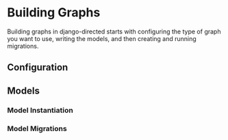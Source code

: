 # Building Graphs

Building graphs in django-directed starts with configuring the type of graph you want to use, writing the models, and then creating and running migrations.

## Configuration


## Models



### Model Instantiation


### Model Migrations
